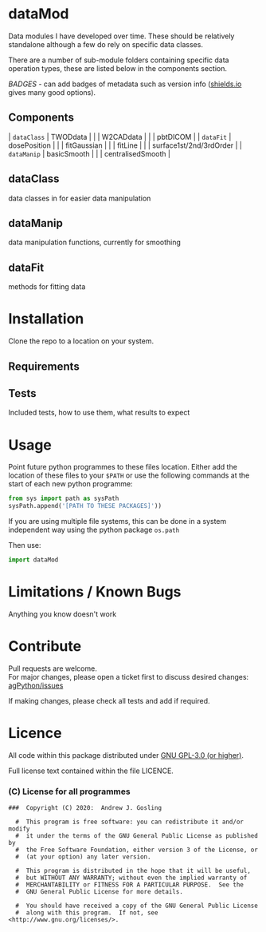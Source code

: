 # dataMod

Data modules I have developed over time.  These should be relatively standalone
although a few do rely on specific data classes.

There are a number of sub-module folders containing specific data operation
types, these are listed below in the components section.

*BADGES* - can add badges of metadata such as version info  ([shields.io](https://shields.io/) gives many good options).

## Components

| `dataClass` | TWODdata                |
|             | W2CADdata               |
|             | pbtDICOM                |
| `dataFit`   | dosePosition            |
|             | fitGaussian             |
|             | fitLine                 |
|             | surface1st/2nd/3rdOrder |
| `dataManip` | basicSmooth             |
|             | centralisedSmooth       |

## dataClass
data classes in for easier data manipulation

## dataManip
data manipulation functions, currently for smoothing

## dataFit
methods for fitting data

# Installation

Clone the repo to a location on your system.

## Requirements

## Tests

Included tests, how to use them, what results to expect

# Usage

Point future python programmes to these files location.  Either add the location of these files to your `$PATH` or use the following commands at the start of each new python programme:

``` python
from sys import path as sysPath
sysPath.append('[PATH TO THESE PACKAGES]'))
```

If you are using multiple file systems, this can be done in a system independent way using the python package `os.path`

Then use:

```python
import dataMod
```

# Limitations / Known Bugs

Anything you know doesn't work

# Contribute

Pull requests are welcome.  
For major changes, please open a ticket first to discuss desired changes:  [agPython/issues](http://github.com/UCLHp/dataMod/issues)

If making changes, please check all tests and add if required.

# Licence

All code within this package distributed under [GNU GPL-3.0 (or higher)](https://opensource.org/licenses/GPL-3.0).

Full license text contained within the file LICENCE.

###  (C) License for all programmes

```
###  Copyright (C) 2020:  Andrew J. Gosling

  #  This program is free software: you can redistribute it and/or modify
  #  it under the terms of the GNU General Public License as published by
  #  the Free Software Foundation, either version 3 of the License, or
  #  (at your option) any later version.

  #  This program is distributed in the hope that it will be useful,
  #  but WITHOUT ANY WARRANTY; without even the implied warranty of
  #  MERCHANTABILITY or FITNESS FOR A PARTICULAR PURPOSE.  See the
  #  GNU General Public License for more details.

  #  You should have received a copy of the GNU General Public License
  #  along with this program.  If not, see <http://www.gnu.org/licenses/>.
```
